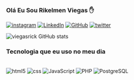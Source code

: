 ### Olá Eu Sou Rikelmen Viegas ✋



[![instagram](https://img.shields.io/badge/Instagram-E4405F?style=for-the-badge&logo=instagram&logoColor=white)](https://www.instagram.com/rikelmen_viegas)
[![LinkedIn](https://img.shields.io/badge/LinkedIn-0077B5?style=for-the-badge&logo=linkedin&logoColor=white)](https://www.linkedin.com/in/rikelmen-viegas-43b260240/)
[![GitHub](https://img.shields.io/badge/GitHub-100000?style=for-the-badge&logo=github&logoColor=white)](https://github.com/viegasrick)
[![twitter](https://img.shields.io/badge/Twitter-1DA1F2?style=for-the-badge&logo=twitter&logoColor=white)](https://twitter.com/riquelmeviegas)

![viegasrick GitHub stats](https://github-readme-stats.vercel.app/api?username=viegasrick&show_icons=true&theme=radical)



### Tecnologia que eu uso no meu dia 

<div style="display:incline_block"><br/>
<img align="center" alt="html5" src="https://img.shields.io/badge/HTML5-E34F26?style=for-the-badge&logo=html5&logoColor=white" />
<img align="center" alt="css" src="https://img.shields.io/badge/CSS3-1572B6?style=for-the-badge&logo=css3&logoColor=white"/>
<img align="center" alt="JavaScript" src="https://img.shields.io/badge/JavaScript-F7DF1E?style=for-the-badge&logo=javascript&logoColor=black"/>
<img align="center" alt="PHP" src="https://img.shields.io/badge/PHP-777BB4?style=for-the-badge&logo=php&logoColor=white"/>
<img align="center" alt="PostgreSQL" src="https://img.shields.io/badge/PostgreSQL-316192?style=for-the-badge&logo=postgresql&logoColor=white"/>

